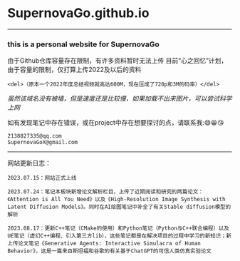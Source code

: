 # SupernovaGo.github.io

---

### this is a personal website for SupernovaGo

由于Github仓库容量存在限制，有许多资料暂时无法上传
目前“心之回忆”计划，由于容量的限制，仅打算上传2022及以后的资料

    <del>（原本一个2022年度总结视频就高达600M，现在压成了720p和3M的码率）</del>


*虽然该域名没有被墙，但是速度还是比较慢，如果加载不出来图片，可以尝试科学上网*


如有发现笔记中存在错误，或在project中存在想要探讨的点，请联系我::smile::grinning::kissing_heart:
    
    2138827335@qq.com
    SupernovaGoX@gmail.com

---

网站更新日志：

    2023.07.15：网站正式上线

    2023.07.24：笔记本板块新增论文解析栏目，上传了近期阅读和研究的两篇论文：《Attention is All You Need》以及《High-Resolution Image Synthesis with Latent Diffusion Models》。同时在AI绘图笔记中补全了有关Stable diffusion模型的解析

    2023.08.17：更新C++笔记（CMake的使用）和Python笔记（Python与C++联合编程）以及UE笔记（虚幻C++编程、引入第三方lib），这些笔记都是在解决项目的过程中学习的新知识；新上传论文笔记《Generative Agents: Interactive Simulacra of Human Behavior》，这是一篇来自斯坦福和谷歌的有关基于ChatGPT的可信人类仿真实验论文